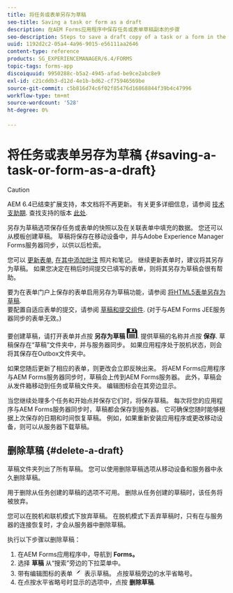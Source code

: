 ```yaml
---
title: 将任务或表单另存为草稿
seo-title: Saving a task or form as a draft
description: 在AEM Forms应用程序中保存任务或表单草稿副本的步骤
seo-description: Steps to save a draft copy of a task or a form in the AEM Forms app
uuid: 1192d2c2-05a4-4a96-9015-e56111aa2646
content-type: reference
products: SG_EXPERIENCEMANAGER/6.4/FORMS
topic-tags: forms-app
discoiquuid: 9950288c-b5a2-4945-afad-be9ce2abc8e9
exl-id: c21cddb3-d12d-4e1b-bd62-cf75946569be
source-git-commit: c5b816d74c6f02f85476d16868844f39b4c47996
workflow-type: tm+mt
source-wordcount: '528'
ht-degree: 0%

---
```


# 将任务或表单另存为草稿 {#saving-a-task-or-form-as-a-draft}

>[!CAUTION]
>
>AEM 6.4已结束扩展支持，本文档将不再更新。 有关更多详细信息，请参阅 [技术支助期](https://helpx.adobe.com/cn/support/programs/eol-matrix.html). 查找支持的版本 [此处](https://experienceleague.adobe.com/docs/).

另存为草稿选项保存任务或表单的快照以及在关联表单中填充的数据。 您还可以从模板创建草稿。 草稿将保存在移动设备中，并与Adobe Experience Manager Forms服务器同步，以供以后检索。

您可以 [更新表单](/help/forms/using/working-with-form.md), [在其中添加批注](/help/forms/using/add-attachments.md) 照片和笔记。 继续更新表单时，建议将其另存为草稿。 如果您决定在稍后时间提交已填写的表单，则将其另存为草稿会很有帮助。

要为在表单门户上保存的表单启用另存为草稿功能，请参阅 [将HTML5表单另存为草稿](/help/forms/using/saving-html5-form-draft.md).\
要配置自适应表单的提交，请参阅 [草稿和提交组件](/help/forms/using/draft-submission-component.md). (对于与AEM Forms JEE服务器同步的表单无效。)

要创建草稿，请打开表单并点按 **另存为草稿** ![另存为草稿](assets/save-as-draft.png). 提供草稿的名称并点按 **保存**. 草稿保存在“草稿”文件夹中，并与服务器同步。 如果应用程序处于脱机状态，则会将其保存在Outbox文件夹中。

如果您随后更新了相应的表单，则更改会立即反映出来。 将AEM Forms应用程序与AEM Forms服务器同步时，草稿会上传到AEM Forms服务器。 此外，草稿会从发件箱移动到任务或草稿文件夹。 编辑图标会在其旁边显示。

当您继续处理多个任务和开始点并保存它们时，将保存草稿。 每次将您的应用程序与AEM Forms服务器同步时，草稿都会保存到服务器。 它可确保您随时能够根据上次保存的日期和时间恢复草稿。 例如，如果重新安装应用程序或更改移动设备，则可以从服务器下载草稿。

## 删除草稿 {#delete-a-draft}

草稿文件夹列出了所有草稿。 您可以使用删除草稿选项从移动设备和服务器中永久删除草稿。

用于删除从任务创建的草稿的选项不可用。 删除从任务创建的草稿时，该任务将被放弃。

您可以在脱机和联机模式下放弃草稿。 在脱机模式下丢弃草稿时，只有在与服务器的连接恢复时，才会从服务器中删除草稿。

执行以下步骤以删除草稿：

1. 在AEM Forms应用程序中，导航到 **Forms。**
1. 选择 **草稿** 从“搜索”旁边的下拉菜单中。
1. 带有编辑图标的表单 ![edit-draft-app](assets/edit-draft-app.png) 表示草稿。 点按草稿旁边的水平省略号。
1. 在点按水平省略号时显示的选项中，点按 **删除草稿**.
